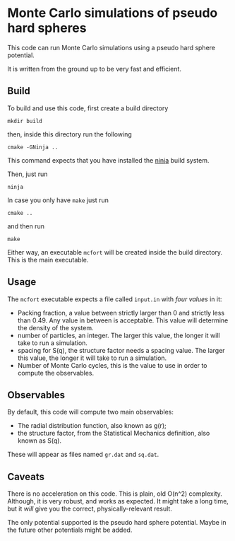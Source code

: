# Monte Carlo simulations of pseudo hard spheres

This code can run Monte Carlo simulations using a pseudo hard sphere
potential.

It is written from the ground up to be very fast and efficient.

## Build

To build and use this code, first create a build directory

```shell
mkdir build
```

then, inside this directory run the following

```shell
cmake -GNinja ..
```

This command expects that you have installed the [ninja](https://ninja-build.org/)
build system.

Then, just run

```shell
ninja
```

In case you only have `make` just run

```shell
cmake ..
```

and then run

```shell
make
```

Either way, an executable `mcfort` will be created inside the build directory.
This is the main executable.

## Usage

The `mcfort` executable expects a file called `input.in` with *four values* in it:

- Packing fraction, a value between strictly larger than 0 and strictly less than 0.49. Any value in between is acceptable. This value will determine the density of the system.
- number of particles, an integer. The larger this value, the longer it will take to run a simulation.
- spacing for S(q), the structure factor needs a spacing value. The larger this value, the longer it will take to run a simulation.
- Number of Monte Carlo cycles, this is the value to use in order to compute the observables.

## Observables

By default, this code will compute two main observables:

- The radial distribution function, also known as g(r);
- the structure factor, from the Statistical Mechanics definition, also known as S(q).

These will appear as files named `gr.dat` and `sq.dat`.

## Caveats

There is no acceleration on this code. This is plain, old O(n^2) complexity.
Although, it is very robust, and works as expected. It might take a long time, but it *will*
give you the correct, physically-relevant result.

The only potential supported is the pseudo hard sphere potential.
Maybe in the future other potentials might be added.
